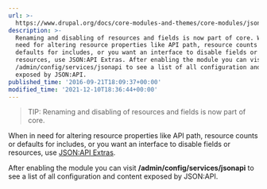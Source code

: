 ```yaml
---
url: >-
  https://www.drupal.org/docs/core-modules-and-themes/core-modules/jsonapi-module/jsonapi-extras
description: >-
  Renaming and disabling of resources and fields is now part of core. When in
  need for altering resource properties like API path, resource counts or
  defaults for includes, or you want an interface to disable fields or
  resources, use JSON:API Extras. After enabling the module you can visit
  /admin/config/services/jsonapi to see a list of all configuration and content
  exposed by JSON:API.
published_time: '2016-09-21T18:09:37+00:00'
modified_time: '2021-12-10T18:36:44+00:00'
---
```

<!-- note-tip -->
> TIP: Renaming and disabling of resources and fields is now part of core.

When in need for altering resource properties like API path, resource counts or defaults for includes, or you want an interface to disable fields or resources, use [JSON:API Extras](https://www.drupal.org/project/jsonapi%5Fextras).

After enabling the module you can visit **/admin/config/services/jsonapi** to see a list of all configuration and content exposed by JSON:API.
